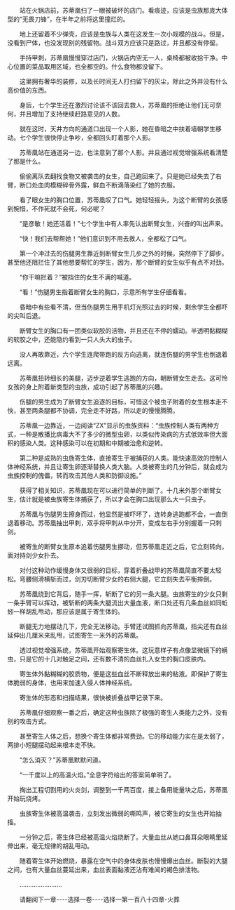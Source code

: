 <div class="read-content j_readContent" id="">
                <p>　　站在火锅店前，苏蒂凰扫了一眼被破坏的店门。看痕迹，应该是虫族那庞大体型的“无畏刀锋”，在半年之前将这里撞烂的。<p>　　地上还留着不少弹壳，应该是虫族与人类在这发生一次小规模的战斗。但是，没看到尸体，也没发现别的残留物。战斗双方应该只是路过，并且都没有停留。<p>　　手持甲刺，苏蒂凰慢慢穿过店门，火锅店内空无一人，桌椅都被收拾干净。中心位置的菜品取用区域，也全都空的。什么食物都没留下。<p>　　这里拥有奢华的装修，以及长时间无人打扫留下的灰尘，除此之外并没有什么高价值的东西。<p>　　身后，七个学生还在激烈讨论该不该回去救人，苏蒂凰的拒绝让他们无可奈何，并且增加了支持继续赶路意见的人数。<p>　　就在这时，天井方向的通道口出现一个人影，她在昏暗之中扶着墙朝学生移动。七个学生很快停止争吵，全都回头盯着那个人影。<p>　　苏蒂凰站在通道另一边，也注意到了那个人影。并且通过视觉增强系统看清楚了那是什么。<p>　　偷偷离队去翻找食物又被袭击的女生，自己跑回来了。只是她已经失去了右臂，断口处血肉模糊碎骨外露，鲜血不断滴落染红了她的衣服。<p>　　看了眼女生的胸口位置，苏蒂凰叹了口气。她轻轻摇头，为这个断臂的女孩感到惋惜，不作死就不会死，何必呢？<p>　　“是彦敏！她还活着！”七个学生中有人率先认出断臂女生，兴奋的叫出声来。<p>　　“快！我们去帮帮她！”他们意识到不用去救人，全都松了口气。<p>　　第一个冲过去的伤腿男生靠近到断臂女生几步之外的时候，突然停下了脚步。甚至他还阻拦住了其他想要帮忙的学生，因为，那个断臂的女生似乎有点不对劲。<p>　　“你干嘛拦着？”被挡住的女生不满的喊道。<p>　　“看！”伤腿男生指着断臂女生的胸口，示意所有学生仔细看看。<p>　　昏暗中有些看不清，但当伤腿男生用手机灯光照过去的时候，剩余学生全都吓的尖叫后退。<p>　　断臂女生的胸口有一团类似软胶的活物，并且还在不停的蠕动。半透明黏糊糊的软胶之中，还能隐约看到一只人头大的虫子。<p>　　没人再敢靠近，六个学生连爬带跑的反方向逃离，就连伤腿的男学生也倒退着远离。<p>　　苏蒂凰扭转细长的美腿，迈步逆着学生逃跑的方向，朝断臂女生走去。这可怜女孩的身上附着新类型的虫族，成功引起了苏蒂凰的兴趣。<p>　　伤腿的男生成为了断臂女生追逐的目标，可惜这个被虫子附着的女生根本走不快，甚至两条腿都不协调，完全走不好路，所以走的慢慢腾腾。<p>　　苏蒂凰一边靠近，一边阅读“ZX”显示的虫族资料：“虫族控制人类有两种方式，一种是散播比病毒大不了多少的微型虫卵，以类似传染病的方式低效率但大面积的感染人类。这种感染可以在初期和中期被治愈和逆转。<p>　　第二种是成熟的虫族寄生体，直接寄生于被捕获的人类。能快速高效的控制人体神经系统，并且让寄生卵逐渐替换人类大脑。人类被寄生的几分钟后，就会成为虫族控制的傀儡，转而攻击其他人类和防御设施。”<p>　　获得了相关知识，苏蒂凰现在可以进行简单的判断了。十几米外那个断臂女生，估计就是被虫族寄生体捕获了，所以才会在胸口出现那么大一只虫子。<p>　　苏蒂凰与伤腿男生擦身而过，他显然是被吓坏了，连转身逃跑都不会，一直倒退着移动。苏蒂凰抽出甲刺，双手将甲刺从中分开，变成左右手分别握着一只刺剑。<p>　　被寄生的断臂女生原本追着伤腿男生挪动，但苏蒂凰走近之后，它立刻转向，面对持剑少女扑去。<p>　　对付这种动作缓慢身体又很弱的目标，穿着折叠战甲的苏蒂凰简直不要太轻松。弯腰侧滑横斩而过，剑刃切断臂少女的右侧大腿，它立刻失去平衡摔倒。<p>　　苏蒂凰绕到它背后，随手一挥，斩断了它的另一条大腿。虫族寄生的少女只剩一条手臂可以挥动，被斩断的两条大腿流出大量血液，断口处还有几条血丝如同蚯蚓一样胡乱甩动，那应该是属于寄生体的。<p>　　断腿无力地摆动几下，完全无法移动。手臂还试图抓向苏蒂凰，指尖还有血丝延伸出几厘米来乱甩，试图寄生一米外的苏蒂凰。<p>　　透过视觉增强系统，苏蒂凰开始观察寄生体。这玩意样子有点像显微镜下的螨虫，只是它的十几对触足之间，还有数不清的血丝扎入女生的胸口皮肤内。<p>　　寄生体外黏糊糊的胶质物，便是这些血丝不断释放出来的粘液。即保护了寄生体脆弱的身体，也用来加速入侵人体神经系统。<p>　　寄生体的形态和扫描结果，很快被折叠战甲记录下来。<p>　　苏蒂凰仔细观察一番之后，确定这种虫族除了极强的寄生人类能力之外，没有别的攻击方式。<p>　　甚至寄生人体之后，想换个寄生体都非常费劲。它的移动能力实在是太弱了，两排小短腿摆动起来根本走不快。<p>　　“怎么消灭？”苏蒂凰默默问道。<p>　　“一千度以上的高温火焰。”全息字符给出的答案简单明了。<p>　　掏出工程切割用的火炎剑，调整到一千两百度，接上备用能量块之后，苏蒂凰开始玩烧烤。<p>　　虫族寄生体被高温袭击，立刻发出微弱的嘶鸣声，被它寄生的女生也开始抽搐。<p>　　一分钟之后，寄生体已经被高温火焰烧断了。大量血丝从她口鼻耳朵眼睛里延伸出来，毫无规律的胡乱甩动。<p>　　随着寄生体开始燃烧，暴露在空气中的身体皮肤也慢慢爆出血丝。断裂的大腿之间，也有大量血丝蔓延出来，血丝表面黏液还沾有难闻的褐色排泄物。<p>　　……………………<p>　　请翻阅下一章----选择一卷----选择一第一百八十四章-火葬<p>　　<p> 
            </div>